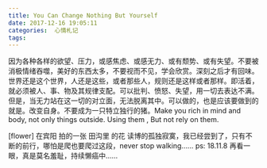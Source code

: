 ```yaml
---
title: You Can Change Nothing But Yourself
date: 2017-12-16 19:05:11
categories:  心情札记
tags:
---
```

因为各种各样的欲望、压力，或感焦虑、或感无力、或有颓势、或有失望。不要被消极情绪吞噬，美好的东西太多，不要视而不见，学会欣赏。深刻之后才有回味。
世界还是这个世界，人还是这些，或者那些人，规则还是这样或者那样。即活着，就必须被人、事、物及其规律支配。可以批判、愤怒、失望，用一切去表达不满。但是，当无力站在这一切的对立面，无法脱离其中。可以做的，也是应该要做到的就是。改变自身。不要成为一只特立独行的猪。Make you rich in mind and body, not only things outside.  Using them , But not rely on them.
<!--  more -->
[flower] 在宾阳 拍的一张 田沟里 的花
读博的孤独寂寞，我已经尝到了，只有不断的前行，哪怕是爬也要爬过这段，never stop walking……
ps: 18.11.8 再看一眼，真是莫名羞耻，持续懒癌中……